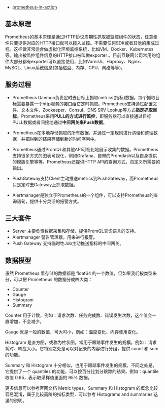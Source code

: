 - [prometheus-in-action](https://www.aneasystone.com/archives/2018/11/prometheus-in-action.html)

## 基本原理
Prometheus的基本原理是通过HTTP协议周期性抓取被监控组件的状态，任意组件只要提供对应的HTTP接口就可以接入监控。不需要任何SDK或者其他的集成过程。这样做非常适合做虚拟化环境监控系统，比如VM、Docker、Kubernetes等。输出被监控组件信息的HTTP接口被叫做exporter 。目前互联网公司常用的组件大部分都有exporter可以直接使用，比如Varnish、Haproxy、Nginx、MySQL、Linux系统信息(包括磁盘、内存、CPU、网络等等)。

## 服务过程

- Prometheus Daemon负责定时去目标上抓取metrics(指标)数据，每个抓取目标需要暴露一个http服务的接口给它定时抓取。Prometheus支持通过配置文件、文本文件、Zookeeper、Consul、DNS SRV Lookup等方式**指定抓取目标**。Prometheus采用**PULL的方式进行监控**，即服务器可以直接通过目标PULL数据或者间接地通过**中间网关来Push数据**。

- Prometheus在本地存储抓取的所有数据，并通过一定规则进行清理和整理数据，并把得到的结果存储到新的时间序列中。

- Prometheus通过PromQL和其他API可视化地展示收集的数据。Prometheus支持很多方式的图表可视化，例如Grafana、自带的Promdash以及自身提供的模版引擎等等。Prometheus还提供HTTP API的查询方式，自定义所需要的输出。

- PushGateway支持Client主动推送metrics到PushGateway，而Prometheus只是定时去Gateway上抓取数据。

- Alertmanager是独立于Prometheus的一个组件，可以支持Prometheus的查询语句，提供十分灵活的报警方式。


## 三大套件

- Server 主要负责数据采集和存储，提供PromQL查询语言的支持。
- Alertmanager 警告管理器，用来进行报警。
- Push Gateway 支持临时性Job主动推送指标的中间网关。

## 数据模型
虽然 Prometheus 里存储的数据都是 float64 的一个数值，但如果我们按类型来分，可以把 Prometheus 的数据分成四大类：

- Counter
- Gauge
- Histogram
- Summary

Counter 用于计数，例如：请求次数、任务完成数、错误发生次数，这个值会一直增加，不会减少。

Gauge 就是一般的数值，可大可小，例如：温度变化、内存使用变化。

Histogram 是直方图，或称为柱状图，常用于跟踪事件发生的规模，例如：请求耗时、响应大小。它特别之处是可以对记录的内容进行分组，提供 count 和 sum 的功能。

Summary 和 Histogram 十分相似，也用于跟踪事件发生的规模，不同之处是，它提供了一个 quantiles 的功能，可以按百分比划分跟踪的结果。例如：quantile 取值 0.95，表示取采样值里面的 95% 数据。

更多信息可以参考官网文档 Metric types，Summary 和 Histogram 的概念比较容易混淆，属于比较高阶的指标类型，可以参考 Histograms and summaries 这里的说明。
